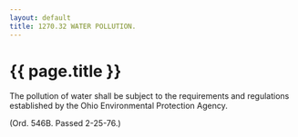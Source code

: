 ```yaml
---
layout: default 
title: 1270.32 WATER POLLUTION.
---
```


{{ page.title }}
================

The pollution of water shall be subject to the requirements and
regulations established by the Ohio Environmental Protection Agency.

(Ord. 546B. Passed 2-25-76.)
